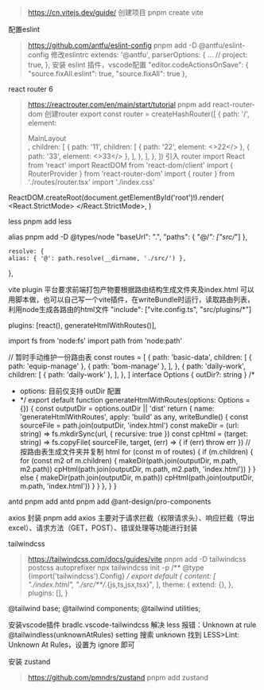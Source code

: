 > https://cn.vitejs.dev/guide/
创建项目
pnpm create vite

配置eslint
> https://github.com/antfu/eslint-config
pnpm add -D @antfu/eslint-config
修改eslintrc
extends: '@antfu',
parserOptions: {
  ...
  // project: true,
},
安装 eslint 插件，vscode配置
"editor.codeActionsOnSave": {
  "source.fixAll.eslint": true,
  "source.fixAll": true
},

react router 6
> https://reactrouter.com/en/main/start/tutorial
pnpm add react-router-dom
创建router
export const router = createHashRouter([
  {
    path: '/',
    element: <div>MainLayout <Outlet/></div>,
    children: [
      {
        path: '11',
        children: [
          { path: '22', element: <>22</> },
          { path: '33', element: <>33</> },
        ],
      },
    ],
  },
])
引入 router
import React from 'react'
import ReactDOM from 'react-dom/client'
import { RouterProvider } from 'react-router-dom'
import { router } from './routes/router.tsx'
import './index.css'

ReactDOM.createRoot(document.getElementById('root')!).render(
  <React.StrictMode>
    <RouterProvider router={router}/>
  </React.StrictMode>,
)

less
pnpm add less

alias
pnpm add -D @types/node
"baseUrl": ".",
    "paths": {
      "@/*": ["src/*"]
    },

    resolve: {
    alias: { '@': path.resolve(__dirname, './src/') },
  },

vite plugin
平台要求前端打包产物要根据路由结构生成文件夹及index.html
可以用脚本做，也可以自己写一个vite插件，在writeBundle时运行，读取路由列表，利用node生成各路由的html文件
"include": ["vite.config.ts", "src/plugins/*"]

 plugins: [react(), generateHtmlWithRoutes()],

 import fs from 'node:fs'
import path from 'node:path'

// 暂时手动维护一份路由表
const routes = [
  {
    path: 'basic-data',
    children: [
      { path: 'equip-manage' },
      { path: 'bom-manage' },
    ],
  },
  {
    path: 'daily-work',
    children: [
      { path: 'daily-work' },
    ],
  },
]
interface Options {
  outDir?: string
}
/*
* options: 目前仅支持 outDir 配置
* */
export default function generateHtmlWithRoutes(options: Options = {}) {
  const outputDir = options.outDir || 'dist'
  return {
    name: 'generateHtmlWithRoutes',
    apply: 'build' as any,
    writeBundle() {
      const sourceFile = path.join(outputDir, 'index.html')
      const makeDir = (url: string) => fs.mkdirSync(url, { recursive: true })
      const cpHtml = (target: string) => fs.copyFile(
        sourceFile,
        target,
        (err) => {
          if (err)
            throw err
        })
      // 按路由表生成文件夹并复制 html
      for (const m of routes) {
        if (m.children) {
          for (const m2 of m.children) {
            makeDir(path.join(outputDir, m.path, m2.path))
            cpHtml(path.join(outputDir, m.path, m2.path, 'index.html'))
          }
        }
        else {
          makeDir(path.join(outputDir, m.path))
          cpHtml(path.join(outputDir, m.path, 'index.html'))
        }
      }
    },
  }
}

antd
pnpm add antd
pnpm add @ant-design/pro-components

axios 封装
pnpm add axios
主要对于请求拦截（权限请求头）、响应拦截（导出excel）、请求方法（GET，POST）、错误处理等功能进行封装

tailwindcss
> https://tailwindcss.com/docs/guides/vite
pnpm add -D tailwindcss postcss autoprefixer
npx tailwindcss init -p
/** @type {import('tailwindcss').Config} */
export default {
  content: [
    "./index.html",
    "./src/**/*.{js,ts,jsx,tsx}",
  ],
  theme: {
    extend: {},
  },
  plugins: [],
}

@tailwind base;
@tailwind components;
@tailwind utilities;

安装vscode插件 bradlc.vscode-tailwindcss
解决 less 报错：Unknown at rule @tailwindless(unknownAtRules)
setting 搜索 unknown
找到 LESS>Lint: Unknown At Rules，设置为 ignore 即可

安装 zustand
> https://github.com/pmndrs/zustand
pnpm add zustand